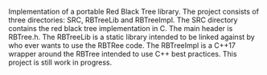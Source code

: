 Implementation of a portable Red Black Tree library. 
The project consists of three directories: 
  SRC, RBTreeLib and RBTreeImpl.
The SRC directory contains the red black tree implementation in C. The main header is RBTree.h.
The RBTreeLib is a static library intended to be linked against by who ever wants to use the RBTRee code.
The RBTreeImpl is a C++17 wrapper around the RBTree intended to use C++ best practices. This project is still work in progress.
